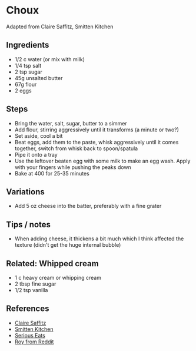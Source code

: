 # Choux
Adapted from Claire Saffitz, Smitten Kitchen

## Ingredients
- 1/2 c water (or mix with milk)
- 1/4 tsp salt
- 2 tsp sugar
- 45g unsalted butter
- 67g flour
- 2 eggs

## Steps
- Bring the water, salt, sugar, butter to a simmer
- Add flour, stirring aggressively until it transforms (a minute or two?)
- Set aside, cool a bit
- Beat eggs, add them to the paste, whisk aggressively until it comes together, switch from whisk back to spoon/spatula
- Pipe it onto a tray
- Use the leftover beaten egg with some milk to make an egg wash. Apply with your fingers while pushing the peaks down
- Bake at 400 for 25-35 minutes

## Variations
- Add 5 oz cheese into the batter, preferably with a fine grater

## Tips / notes
- When adding cheese, it thickens a bit much which I think affected the texture (didn't get the huge internal bubble)

## Related: Whipped cream
- 1 c heavy cream or whipping cream
- 2 tbsp fine sugar
- 1/2 tsp vanilla

## References
- [Claire Saffitz](https://youtu.be/okmeKRVSlvM?si=EcQ3kgXPbmNmaI8Q)
- [Smitten Kitchen](https://smittenkitchen.com/2009/01/sugar-puffs/)
- [Serious Eats](https://www.seriouseats.com/choux-pastry)
- [Roy from Reddit](https://www.reddit.com/r/Baking/comments/koxzzj/how_to_make_perfect_choux_pastry_with_all_tips/)
